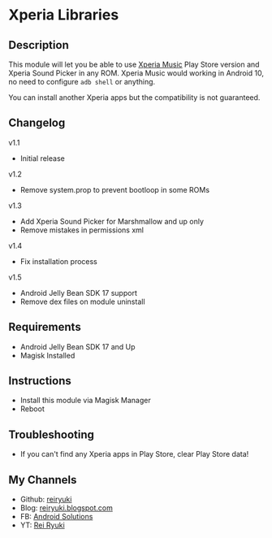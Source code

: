 # **Xperia Libraries**

## Description
This module will let you be able to use [Xperia Music](https://play.google.com/store/apps/details?id=com.sonyericsson.music) Play Store version and Xperia Sound Picker in any ROM. Xperia Music would working in Android 10, no need to configure `adb shell` or anything.

You can install another Xperia apps but the compatibility is not guaranteed.

## Changelog
v1.1
- Initial release

v1.2
- Remove system.prop to prevent bootloop in some ROMs

v1.3
- Add Xperia Sound Picker for Marshmallow and up only
- Remove mistakes in permissions xml

v1.4
- Fix installation process

v1.5
- Android Jelly Bean SDK 17 support
- Remove dex files on module uninstall

## Requirements
- Android Jelly Bean SDK 17 and Up
- Magisk Installed

## Instructions
- Install this module via Magisk Manager
- Reboot

## Troubleshooting
- If you can't find any Xperia apps in Play Store, clear Play Store data!

## My Channels
- Github: [reiryuki](https://github.com/reiryuki)
- Blog: [reiryuki.blogspot.com](https://reiryuki.blogspot.com)
- FB: [Android Solutions](https://m.facebook.com/reiryukiandroidsolutions/?ref=bookmarks)
- YT: [Rei Ryuki](https://www.youtube.com/channel/UCAZBR3IAu-MSLwGXkZPYxag)

